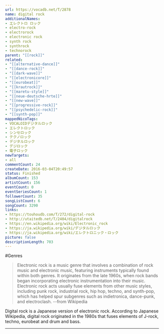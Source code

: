 ```yaml
---
url: https://vocadb.net/T/2878
name: digital rock
additionalNames: 
- エレクトロ ロック
- electro-rock
- electrorock
- electronic rock
- synth rock
- synthrock
- technorock
parent: "[[rock]]"
related:
- "[[alternative-dance]]"
- "[[dance-rock]]"
- "[[dark-wave]]"
- "[[electronicore]]"
- "[[eurobeat]]"
- "[[krautrock]]"
- "[[maretu-style]]"
- "[[neue-deutsche-hrte]]"
- "[[new-wave]]"
- "[[progressive-rock]]"
- "[[psychedelic-rock]]"
- "[[synth-pop]]"
mappedNicoTags:
- VOCALOIDデジタルロック
- エレクトロック
- シンセロック
- テクノロック
- デジタルロック
- デジロック
- 電子ロック
newTargets:
- all
commentCount: 24
createDate: 2016-03-04T20:49:57
status: Finished
albumCount: 153
artistCount: 156
eventCount: 0
eventSeriesCount: 1
followerCount: 35
songListCount: 6
songCount: 3290
links: 
- https://touhoudb.com/T/272/digital-rock
- http://utaitedb.net/T/2404/digitalrock
- https://en.wikipedia.org/wiki/Electronic_rock
- https://ja.wikipedia.org/wiki/デジタルロック
- https://ja.wikipedia.org/wiki/エレクトロニック・ロック
picture: false
descriptionLength: 703
---
```


#Genres

>Electronic rock is a music genre that involves a combination of rock music and electronic music, featuring instruments typically found within both genres. It originates from the late 1960s, when rock bands began incorporating electronic instrumentation into their music. Electronic rock acts usually fuse elements from other music styles, including punk rock, industrial rock, hip hop, techno, and synth-pop, which has helped spur subgenres such as indietronica, dance-punk, and electroclash.
--from Wikipedia

Digital rock is a Japanese version of electronic rock. According to Japanese Wikipedia, digital rock originated in the 1980s that fuses elements of J-rock, techno, eurobeat and drum and bass.

---

